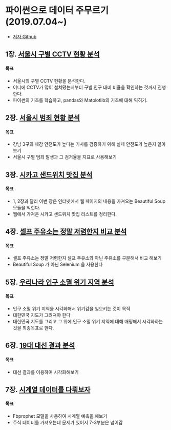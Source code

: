 # 파이썬으로 데이터 주무르기 (2019.07.04~)
* [저자 Github](https://github.com/PinkWink/DataScience)



## 1장. [서울시 구별 CCTV 현황 분석](https://nbviewer.jupyter.org/github/GiSeok-Hong/Python/blob/master/DataScience/source_code/01-1.%20%EC%84%9C%EC%9A%B8%EC%8B%9C%20%EA%B5%AC%EB%B3%84%20CCTV%20%ED%98%84%ED%99%A9%20%EB%B6%84%EC%84%9D.ipynb)

#### 목표
* 서울시의 구별 CCTV 현황을 분석한다.
* 어디에 CCTV가 많이 설치됐는지부터 구별 인구 대비 비율을 확인하는 것까지 진행한다.
* 파이썬의 기초를 학습하고, pandas와 Matplotlib의 기초에 대해 익히기.



## 2장. [서울시 범죄 현황 분석](https://nbviewer.jupyter.org/github/GiSeok-Hong/Python/blob/master/DataScience/source_code/02-1.%20%EC%84%9C%EC%9A%B8%EC%8B%9C%20%EB%B2%94%EC%A3%84%20%ED%98%84%ED%99%A9%20%EB%B6%84%EC%84%9D.ipynb)

#### 목표
* 강남 3구의 체감 안전도가 높다는 기사를 검증하기 위해 실제 안전도가 높은지 알아보기
* 서울시 구별 범죄 발생과 그 검거율을 지표로 사용해보기



## 3장. [시카고 샌드위치 맛집 분석](https://nbviewer.jupyter.org/github/GiSeok-Hong/Python/blob/master/DataScience/source_code/03-1.%20%EC%8B%9C%EC%B9%B4%EA%B3%A0%20%EC%83%8C%EB%93%9C%EC%9C%84%EC%B9%98%20%EB%A7%9B%EC%A7%91%20%EB%B6%84%EC%84%9D.ipynb)

#### 목표
* 1, 2장과 달리 이번 장은 인터넷에서 웹 페이지의 내용을 가져오는 Beautiful Soup 모듈을 익힌다.
* 웹에서 가져온 시카고 샌드위치 맛집 리스트를 정리한다.



## 4장. [셀프 주유소는 정말 저렴한지 비교 분석](https://nbviewer.jupyter.org/github/GiSeok-Hong/Python/blob/master/DataScience/source_code/04-1.%20%EC%85%80%ED%94%84%20%EC%A3%BC%EC%9C%A0%EC%86%8C%EB%8A%94%20%EC%A0%95%EB%A7%90%20%EC%A0%80%EB%A0%B4%ED%95%9C%EC%A7%80%20%EB%B9%84%EA%B5%90%20%EB%B6%84%EC%84%9D.ipynb)

#### 목표
* 셀프 주유소는 정말 저렴한지 셀프 주유소와 아닌 주유소를 구분해서 비교 해보기
* Beautiful Soup 가 아닌 Selenium 을 사용한다



## 5장. [우리나라 인구 소멸 위기 지역 분석](https://nbviewer.jupyter.org/github/GiSeok-Hong/Python/blob/master/DataScience/source_code/05-1.%20%EC%9A%B0%EB%A6%AC%EB%82%98%EB%9D%BC%20%EC%9D%B8%EA%B5%AC%20%EC%86%8C%EB%A9%B8%20%EC%9C%84%EA%B8%B0%20%EC%A7%80%EC%97%AD%20%EB%B6%84%EC%84%9D.ipynb)

#### 목표
* 인구 소멸 위기 지역을 시각화해서 위기감을 일으키는 것이 목적
* 대한민국 지도가 그려져야 한다
* 대한민국 지도를 그리고 그 위에 인구 소멸 위기 지역에 대해 매핑해서 시각화하는 것을 최종목표로 한다.



## 6장. [19대 대선 결과 분석](https://nbviewer.jupyter.org/github/GiSeok-Hong/Python/blob/master/DataScience/source_code/06-1.%2019%EB%8C%80%20%EB%8C%80%EC%84%A0%20%EA%B2%B0%EA%B3%BC%20%EB%B6%84%EC%84%9D.ipynb)

#### 목표
* 대선 결과를 이용하여 시각화해보기



## 7장. [시계열 데이터를 다뤄보자](https://nbviewer.jupyter.org/github/GiSeok-Hong/Python/blob/master/DataScience/source_code/07-1.%20%EC%8B%9C%EA%B3%84%EC%97%B4%20%EB%8D%B0%EC%9D%B4%ED%84%B0%EB%A5%BC%20%EB%8B%A4%EB%A4%84%EB%B3%B4%EA%B8%B0.ipynb)

#### 목표

* Fbprophet 모델을 사용하여 시계열 예측을 해보기
* 주식 데이터를 가져오는데 문제가 있어서 7-3부분은 넘어감
